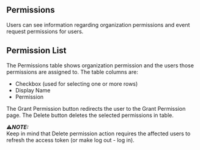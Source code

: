 ## Permissions

Users can see information regarding organization permissions and event request permissions for users.

## Permission List

The Permissions table shows organization permission and the users those permissions are assigned to.
The table columns are:
  - Checkbox (used for selecting one or more rows)
  - Display Name
  - Permission

The Grant Permission button redirects the user to the Grant Permission page.
The Delete button deletes the selected permissions in table. 

:warning:**_NOTE:_**  
Keep in mind that Delete permission action requires the affected users to refresh the access token (or make log out - log in).